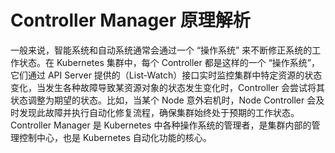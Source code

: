 # Controller Manager 原理解析

一般来说，智能系统和自动系统通常会通过一个 “操作系统” 来不断修正系统的工作状态。在 Kubernetes 集群中，每个 Controller 都是这样的一个 “操作系统”，它们通过 API Server 提供的（List-Watch）接口实时监控集群中特定资源的状态变化，当发生各种故障导致某资源对象的状态发生变化时，Controller 会尝试将其状态调整为期望的状态。比如，当某个 Node 意外宕机时，Node Controller 会及时发现此故障并执行自动化修复流程，确保集群始终处于预期的工作状态。Controller Manager 是 Kubernetes 中各种操作系统的管理者，是集群内部的管理控制中心，也是 Kubernetes 自动化功能的核心。


